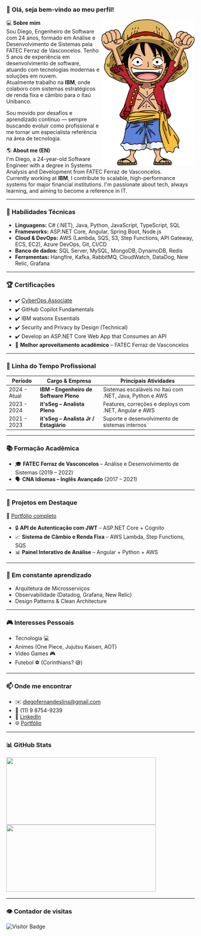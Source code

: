 ### 👋 Olá, seja bem-vindo ao meu perfil!

<img src="https://github.com/DiegoLins10/DiegoLins10/blob/main/luffy.png" width="250px" align="right" alt="Luffy">

💻 **Sobre mim**  
Sou Diego, Engenheiro de Software com 24 anos, formado em Análise e Desenvolvimento de Sistemas pela FATEC Ferraz de Vasconcelos. Tenho 5 anos de experiência em desenvolvimento de software, atuando com tecnologias modernas e soluções em nuvem.  
Atualmente trabalho na **IBM**, onde colaboro com sistemas estratégicos de renda fixa e câmbio para o Itaú Unibanco.

Sou movido por desafios e aprendizado contínuo — sempre buscando evoluir como profissional e me tornar um especialista referência na área de tecnologia.

🌎 **About me (EN)**  
I'm Diego, a 24-year-old Software Engineer with a degree in Systems Analysis and Development from FATEC Ferraz de Vasconcelos.  
Currently working at **IBM**, I contribute to scalable, high-performance systems for major financial institutions. I'm passionate about tech, always learning, and aiming to become a reference in IT.

---

### 🧠 Habilidades Técnicas

- **Linguagens:** C# (.NET), Java, Python, JavaScript, TypeScript, SQL  
- **Frameworks:** ASP.NET Core, Angular, Spring Boot, Node.js  
- **Cloud & DevOps:** AWS (Lambda, SQS, S3, Step Functions, API Gateway, ECS, EC2), Azure DevOps, Git, CI/CD  
- **Banco de dados:** SQL Server, MySQL, MongoDB, DynamoDB, Redis  
- **Ferramentas:** Hangfire, Kafka, RabbitMQ, CloudWatch, DataDog, New Relic, Grafana  

---

### 🏆 Certificações

- ✔️ [CyberOps Associate](https://www.netacad.com/courses/cybersecurity/cyberops-associate)  
- ✔️ GitHub Copilot Fundamentals  
- ✔️ IBM watsonx Essentials  
- ✔️ Security and Privacy by Design (Technical)  
- ✔️ Develop an ASP.NET Core Web App that Consumes an API  
- 🏅 **Melhor aproveitamento acadêmico** – FATEC Ferraz de Vasconcelos

---

### 🧭 Linha do Tempo Profissional

| Período        | Cargo & Empresa                              | Principais Atividades |
|----------------|----------------------------------------------|------------------------|
| 2024 - Atual   | **IBM – Engenheiro de Software Pleno**       | Sistemas escaláveis no Itaú com .NET, Java, Python e AWS |
| 2023 - 2024    | **it'sSeg – Analista Pleno**                 | Features, correções e deploys com .NET, Angular e AWS |
| 2021 - 2023    | **it'sSeg – Analista Jr / Estagiário**       | Suporte e desenvolvimento de sistemas internos |

---

### 📚 Formação Acadêmica

- 🎓 **FATEC Ferraz de Vasconcelos** – Análise e Desenvolvimento de Sistemas (2019 – 2022)  
- 🗣️ **CNA Idiomas – Inglês Avançado** (2017 – 2021)

---

### 🚀 Projetos em Destaque

🔗 [Portfólio completo](https://diegolinsportfolio.netlify.app/)

- 🔒 **API de Autenticação com JWT** – ASP.NET Core + Cognito  
- 📈 **Sistema de Câmbio e Renda Fixa** – AWS Lambda, Step Functions, SQS  
- 📊 **Painel Interativo de Análise** – Angular + Python + AWS

---

### 🌱 Em constante aprendizado

- Arquitetura de Microsserviços  
- Observabilidade (Datadog, Grafana, New Relic)  
- Design Patterns & Clean Architecture  

---

### 🎮 Interesses Pessoais

- Tecnologia 💻  
- Animes (One Piece, Jujutsu Kaisen, AOT)  
- Video Games 🎮  
- Futebol ⚽ (Corinthians? 😅)

---

### 📫 Onde me encontrar

- ✉️ diegofernandeslins@gmail.com  
- 📱 (11) 9 8754-9239  
- 💼 [LinkedIn](https://www.linkedin.com/in/diego-fernandes-lins-b24698195)  
- 🌐 [Portfólio](https://diegolinsportfolio.netlify.app/)

---

### 📊 GitHub Stats

<img width="400px" height="180em" align="left" src="https://github-readme-stats.vercel.app/api/top-langs/?username=DiegoLins10&hide=SCSS,Pascal&layout=compact&theme=dark&langs_count=8" />  
<img width="400px" height="180em" src="https://github-readme-stats.vercel.app/api?username=diegolins10&show_icons=true&theme=dark&include_all_commits=true&count_private=true"/>

---

### 👁️ Contador de visitas
![Visitor Badge](https://komarev.com/ghpvc/?username=DiegoLins10&color=blue)
